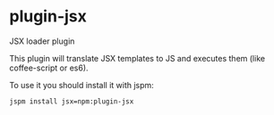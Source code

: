 plugin-jsx
===========

JSX loader plugin

This plugin will translate JSX templates to JS and executes them (like coffee-script or es6).

To use it you should install it with jspm:

```
jspm install jsx=npm:plugin-jsx
```
